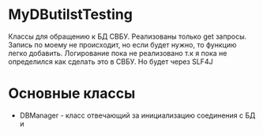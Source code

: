 # MyDButilstTesting
Классы для обращению к БД СВБУ. 
Реализованы только get запросы. Запись по моему не происходит, но если будет нужно, то функцию легко добавить.
Логирование пока не реализовано т.к я пока не определился как сделать это в СВБУ. Но будет через SLF4J

# Основные классы
- DBManager - класс отвечающий за инициализацию соединения с БД и
